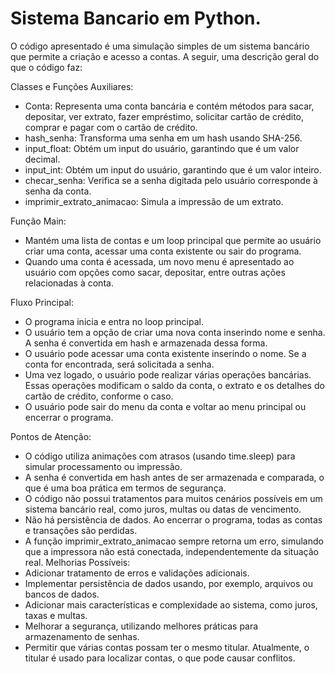 # Sistema Bancario em Python.

O código apresentado é uma simulação simples de um sistema bancário que permite a criação e acesso a contas. A seguir, uma descrição geral do que o código faz:

Classes e Funções Auxiliares:

* Conta: Representa uma conta bancária e contém métodos para sacar, depositar, ver extrato, fazer empréstimo, solicitar cartão de crédito, comprar e pagar com o cartão de crédito.
* hash_senha: Transforma uma senha em um hash usando SHA-256.
* input_float: Obtém um input do usuário, garantindo que é um valor decimal.
* input_int: Obtém um input do usuário, garantindo que é um valor inteiro.
* checar_senha: Verifica se a senha digitada pelo usuário corresponde à senha da conta.
* imprimir_extrato_animacao: Simula a impressão de um extrato.

Função Main:

* Mantém uma lista de contas e um loop principal que permite ao usuário criar uma conta, acessar uma conta existente ou sair do programa.
* Quando uma conta é acessada, um novo menu é apresentado ao usuário com opções como sacar, depositar, entre outras ações relacionadas à conta.

Fluxo Principal:

* O programa inicia e entra no loop principal.
* O usuário tem a opção de criar uma nova conta inserindo nome e senha. A senha é convertida em hash e armazenada dessa forma.
* O usuário pode acessar uma conta existente inserindo o nome. Se a conta for encontrada, será solicitada a senha.
* Uma vez logado, o usuário pode realizar várias operações bancárias. Essas operações modificam o saldo da conta, o extrato e os detalhes do cartão de crédito, conforme o caso.
* O usuário pode sair do menu da conta e voltar ao menu principal ou encerrar o programa.

Pontos de Atenção:

* O código utiliza animações com atrasos (usando time.sleep) para simular processamento ou impressão.
* A senha é convertida em hash antes de ser armazenada e comparada, o que é uma boa prática em termos de segurança.
* O código não possui tratamentos para muitos cenários possíveis em um sistema bancário real, como juros, multas ou datas de vencimento.
* Não há persistência de dados. Ao encerrar o programa, todas as contas e transações são perdidas.
* A função imprimir_extrato_animacao sempre retorna um erro, simulando que a impressora não está conectada, independentemente da situação real.
Melhorias Possíveis:
* Adicionar tratamento de erros e validações adicionais.
* Implementar persistência de dados usando, por exemplo, arquivos ou bancos de dados.
* Adicionar mais características e complexidade ao sistema, como juros, taxas e multas.
* Melhorar a segurança, utilizando melhores práticas para armazenamento de senhas.
* Permitir que várias contas possam ter o mesmo titular. Atualmente, o titular é usado para localizar contas, o que pode causar conflitos.
